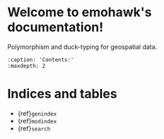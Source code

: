 # Welcome to emohawk's documentation!

Polymorphism and duck-typing for geospatial data.

```{toctree}
:caption: 'Contents:'
:maxdepth: 2
```

# Indices and tables

- {ref}`genindex`
- {ref}`modindex`
- {ref}`search`
